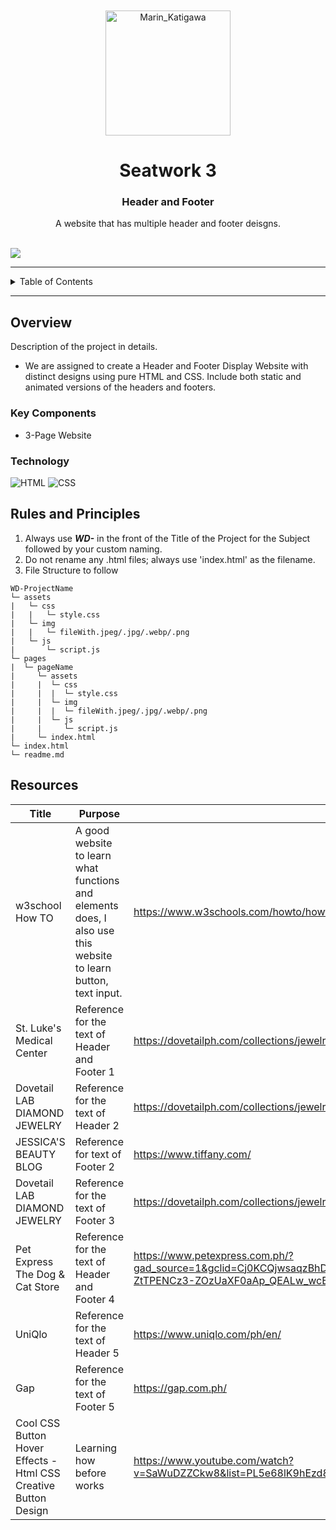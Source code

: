 <a name="readme-top">

<br/>

<br />
<div align="center">
  <a href="https://github.com/U-Keziah">
  <!-- TODO: If you want to add logo or banner you can add it here -->
    <img src="https://blogger.googleusercontent.com/img/b/R29vZ2xl/AVvXsEg9XrqbVocBbrLpYpv7KNhaqfRMzJIpWjSzueEyjIF4IJ00usLS_F3OJxBNRg3shTRhpjQ1ViT4653isW57pJXUuwl4Pg-i1BFD5GpqLEZQiqVP3Oj-LBOOY-VuG8OvX5xbl7xB3nfIjqdByRQCRAdstoPCH7m6KNreigCvta6ehA9uXGxj0Qq5h3mH/s736/marin%201st.jpg" alt="Marin_Katigawa" width="200" height="200">
  </a>
<!-- TODO: Change Title to the name of the title of your Project -->
  <h1 align="center">Seatwork 3</h1>
  <h3 align="center">Header and Footer </h3>
</div>
<!-- TODO: Make a short description -->
<div align="center">
  A website that has multiple header and footer deisgns.
</div>

<br />

![](https://visit-counter.vercel.app/counter.png?page=U-Keziah/WD-Seatwork-3-TX03)

---

<!-- TODO: If you want to add more layers for your readme -->
<details>
  <summary>Table of Contents</summary>
  <ol>
    <li>
      <a href="#overview">Overview</a>
      <ol>
        <li>
          <a href="#key-components">Key Components</a>
        </li>
        <li>
          <a href="#technology">Technology</a>
        </li>
      </ol>
    </li>
    <li>
      <a href="#rules-and-principles">Rules and Principles</a>
    </li>
    <li>
      <a href="#resources">Resources</a>
    </li>
    <li>
      <a href="#documents">Documents</a>
    </li>
  </ol>
</details>

---

## Overview

<!-- TODO: To be changed -->
<!-- The following are just sample -->
Description of the project in details.

- We are assigned to create a Header and Footer Display Website with distinct designs using pure HTML and CSS. Include both static and animated versions of the headers and footers.


### Key Components
- 3-Page Website





### Technology
<!-- TODO: List of Technology Used -->
![HTML](https://img.shields.io/badge/HTML-E34F26?style=for-the-badge&logo=html5&logoColor=white)
![CSS](https://img.shields.io/badge/CSS-1572B6?style=for-the-badge&logo=css3&logoColor=white)

## Rules and Principles
1. Always use ***WD-*** in the front of the Title of the Project for the Subject followed by your custom naming.
2. Do not rename any .html files; always use 'index.html' as the filename.
3. File Structure to follow

```
WD-ProjectName
└─ assets
|   └─ css
|   |   └─ style.css
|   └─ img
|   |   └─ fileWith.jpeg/.jpg/.webp/.png
|   └─ js
|       └─ script.js
└─ pages
|  └─ pageName
|     └─ assets
|     |  └─ css
|     |  |  └─ style.css
|     |  └─ img
|     |  |  └─ fileWith.jpeg/.jpg/.webp/.png
|     |  └─ js
|     |     └─ script.js
|     └─ index.html
└─ index.html
└─ readme.md
```

## Resources

<!-- TODO: Add References -->
| Title | Purpose | Link |
|-|-|-|
| w3school How TO | A good website to learn what functions and elements does, I also use this website to learn button, text input. |https://www.w3schools.com/howto/howto_css_icon_bar.asp |
| St. Luke's Medical Center | Reference for the text of Header and Footer 1 |https://dovetailph.com/collections/jewelry|
| Dovetail LAB DIAMOND JEWELRY| Reference for the text of  Header 2 |https://dovetailph.com/collections/jewelry|
| JESSICA'S BEAUTY BLOG| Reference for text of Footer 2 |https://www.tiffany.com/|
| Dovetail LAB DIAMOND JEWELRY| Reference for the text of Footer 3 |https://dovetailph.com/collections/jewelry|
| Pet Express The Dog & Cat Store | Reference for the text of Header and Footer 4 | https://www.petexpress.com.ph/?gad_source=1&gclid=Cj0KCQjwsaqzBhDdARIsAK2gqndTh0zQaoh3NCxcrId5jQPbEYOl40z7QsST-ZtTPENCz3-ZOzUaXF0aAp_QEALw_wcB |
| UniQlo| Reference for the text of Header 5 |https://www.uniqlo.com/ph/en/ |
| Gap | Reference for the text of Footer 5 | https://gap.com.ph/ |
|  Cool CSS Button Hover Effects - Html CSS Creative Button Design  | Learning how before works | https://www.youtube.com/watch?v=SaWuDZZCkw8&list=PL5e68lK9hEzd81JLjU2ey6WqODkKB2xFF&index=6 |




